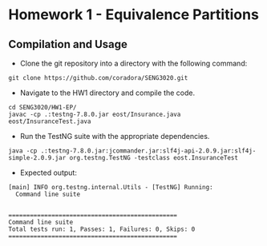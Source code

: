 # Homework 1 - Equivalence Partitions
## Compilation and Usage
* Clone the git repository into a directory with the following command:
```
git clone https://github.com/coradora/SENG3020.git
```
* Navigate to the HW1 directory and compile the code.
```
cd SENG3020/HW1-EP/
javac -cp .:testng-7.8.0.jar eost/Insurance.java eost/InsuranceTest.java
```
* Run the TestNG suite with the appropriate dependencies.
```
java -cp .:testng-7.8.0.jar:jcommander.jar:slf4j-api-2.0.9.jar:slf4j-simple-2.0.9.jar org.testng.TestNG -testclass eost.InsuranceTest
```
* Expected output:
```
[main] INFO org.testng.internal.Utils - [TestNG] Running:
  Command line suite


===============================================
Command line suite
Total tests run: 1, Passes: 1, Failures: 0, Skips: 0
===============================================
```
